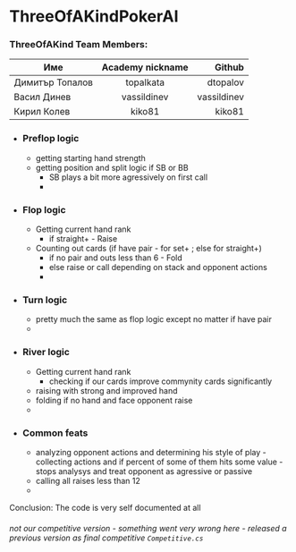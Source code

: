 # ThreeOfAKindPokerAI

### ThreeOfAKind Team Members:

| Име     | Academy nickname       | Github  |
| ------------- |:-------------:| -----:|
| Димитър Топалов  | topalkata | dtopalov  |
| Васил Динев    | vassildinev      |   vassildinev |
| Кирил Колев| kiko81     |    kiko81 |

 * ### Preflop logic
     * getting starting hand strength
     * getting position and split logic if SB or BB 
        * SB plays a bit more agressively on first call
        * 
 * ### Flop logic
    * Getting current hand rank
        * if straight+ - Raise
    * Counting out cards (if have pair - for set+ ; else for straight+)
        * if no pair and outs less than 6 - Fold
        * else raise or call depending on stack and opponent actions
        * 
 * ### Turn logic
    * pretty much the same as flop logic except no matter if have pair
    * 
 * ### River logic
     * Getting current hand rank
        * checking if our cards improve commynity cards significantly
     * raising with strong and improved hand
     * folding if no hand and face opponent raise
     * 
 * ### Common feats
    * analyzing opponent actions and determining his style of play -  collecting actions and if percent of some of them hits some value - stops analysys and treat opponent as agressive or passive
    * calling all raises less than 12
    * 
Conclusion: The code is very self documented at all
###### not our competitive version - something went very wrong here - released a previous version as final competitive `Competitive.cs`